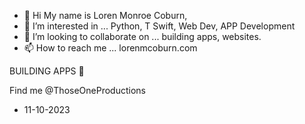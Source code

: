 - 👋 Hi My name is Loren Monroe Coburn,
- 👀 I’m interested in ... Python, T Swift, Web Dev, APP Development
- 💞️ I’m looking to collaborate on ... building apps, websites.
- 📫 How to reach me ... lorenmcoburn.com

BUILDING APPS 🔨

Find me @ThoseOneProductions

- 11-10-2023



<!---
ThoseOneProductions/ThoseOneProductions is a ✨ special ✨ repository because its `README.md` (this file) appears on your GitHub profile.
You can click the Preview link to take a look at your changes.
--->

